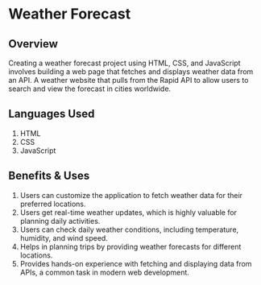 # Weather Forecast

## Overview
Creating a weather forecast project using HTML, CSS, and JavaScript involves building a web page that fetches and displays weather data from an API. A weather website that pulls from the Rapid API to 
allow users to search and view the forecast in cities worldwide. 

## Languages Used
1. HTML
2. CSS
3. JavaScript

## Benefits & Uses
1. Users can customize the application to fetch weather data for their preferred locations.
2. Users get real-time weather updates, which is highly valuable for planning daily activities.
3. Users can check daily weather conditions, including temperature, humidity, and wind speed.
4. Helps in planning trips by providing weather forecasts for different locations.
5. Provides hands-on experience with fetching and displaying data from APIs, a common task in modern web development.
